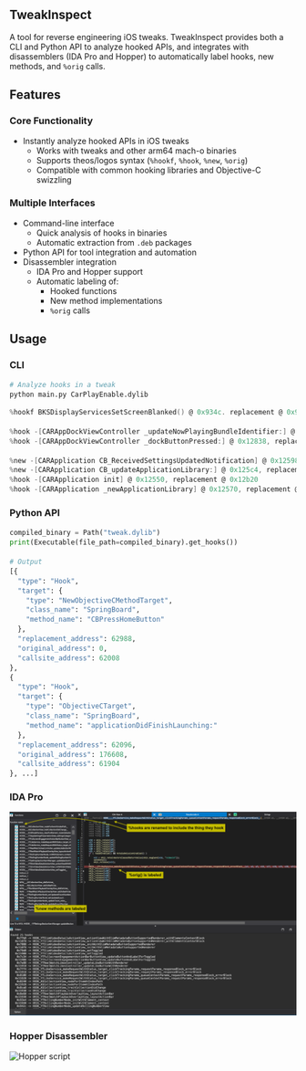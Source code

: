 ## TweakInspect

A tool for reverse engineering iOS tweaks. TweakInspect provides both a CLI and Python API to analyze hooked APIs, and integrates with disassemblers (IDA Pro and Hopper) to automatically label hooks, new methods, and `%orig` calls.

## Features

### Core Functionality
* Instantly analyze hooked APIs in iOS tweaks
    * Works with tweaks and other arm64 mach-o binaries
    * Supports theos/logos syntax (`%hookf`, `%hook`, `%new`, `%orig`)
    * Compatible with common hooking libraries and Objective-C swizzling

### Multiple Interfaces
* Command-line interface
    * Quick analysis of hooks in binaries
    * Automatic extraction from `.deb` packages
* Python API for tool integration and automation
* Disassembler integration
    * IDA Pro and Hopper support
    * Automatic labeling of:
        * Hooked functions
        * New method implementations
        * `%orig` calls

## Usage

### CLI

```bash
# Analyze hooks in a tweak
python main.py CarPlayEnable.dylib
```

```objective-c
%hookf BKSDisplayServicesSetScreenBlanked() @ 0x934c. replacement @ 0x9200

%hook -[CARAppDockViewController _updateNowPlayingBundleIdentifier:] @ 0x12818, replacement @ 0x13884
%hook -[CARAppDockViewController _dockButtonPressed:] @ 0x12838, replacement @ 0x13a80

%new -[CARApplication CB_ReceivedSettingsUpdatedNotification] @ 0x12598, replacement @ 0x12c24
%new -[CARApplication CB_updateApplicationLibrary:] @ 0x125c4, replacement @ 0x12cd8
%hook -[CARApplication init] @ 0x12550, replacement @ 0x12b20
%hook -[CARApplication _newApplicationLibrary] @ 0x12570, replacement @ 0x12bb4
```

### Python API

```python
compiled_binary = Path("tweak.dylib")
print(Executable(file_path=compiled_binary).get_hooks())

# Output
[{
  "type": "Hook",
  "target": {
    "type": "NewObjectiveCMethodTarget",
    "class_name": "SpringBoard",
    "method_name": "CBPressHomeButton"
  },
  "replacement_address": 62988,
  "original_address": 0,
  "callsite_address": 62008
},
{
  "type": "Hook",
  "target": {
    "type": "ObjectiveCTarget",
    "class_name": "SpringBoard",
    "method_name": "applicationDidFinishLaunching:"
  },
  "replacement_address": 62096,
  "original_address": 176608,
  "callsite_address": 61904
}, ...]
```

### IDA Pro

![IDA script](imgs/ida-demo.png)


### Hopper Disassembler

![Hopper script](imgs/hopper.gif)
